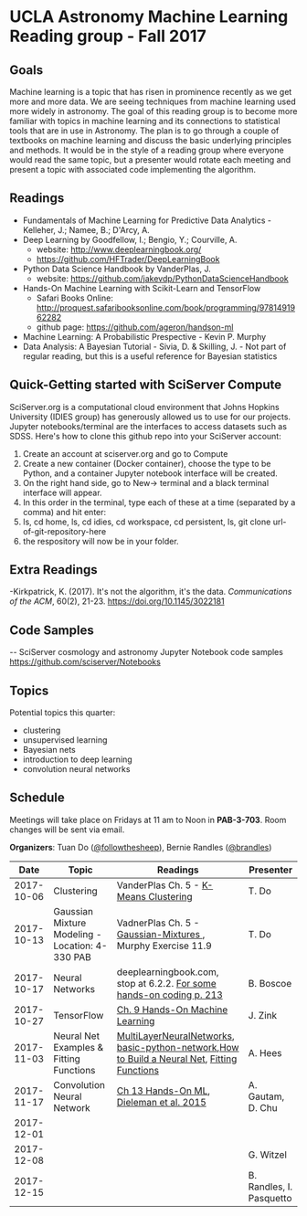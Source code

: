 # UCLA Astronomy Machine Learning Reading group - Fall 2017

## Goals
Machine learning is a topic that has risen in prominence recently as we get more and more data. We are seeing techniques from machine learning used more widely in astronomy. The goal of this reading group is to become more familiar with topics in machine learning and its connections to statistical tools that are in use in Astronomy. The plan is to go through a couple of textbooks on machine learning and discuss the basic underlying principles and methods. It would be in the style of a reading group where everyone would read the same topic, but a presenter would rotate each meeting and present a topic with associated code implementing the algorithm.

## Readings
- Fundamentals of Machine Learning for Predictive Data Analytics - Kelleher, J.; Namee, B.; D'Arcy, A.
- Deep Learning by Goodfellow, I.; Bengio, Y.;  Courville, A.
  - website: http://www.deeplearningbook.org/
  - https://github.com/HFTrader/DeepLearningBook
- Python Data Science Handbook by VanderPlas, J.
  - website: https://github.com/jakevdp/PythonDataScienceHandbook
- Hands-On Machine Learning with Scikit-Learn and TensorFlow
  - Safari Books Online: http://proquest.safaribooksonline.com/book/programming/9781491962282
  - github page: https://github.com/ageron/handson-ml
- Machine Learning: A Probabilistic Prespective - Kevin P. Murphy
- Data Analysis: A Bayesian Tutorial - Sivia, D. & Skilling, J. - Not part of regular reading, but this is a useful reference for Bayesian statistics

## Quick-Getting started with SciServer Compute
SciServer.org is a computational cloud environment that Johns Hopkins University (IDIES group) has generously allowed us to use for our projects. Jupyter notebooks/terminal are the interfaces to access datasets such as SDSS. Here's how to clone this github repo into your SciServer account:
1. Create an account at sciserver.org and go to Compute
2. Create a new container (Docker container), choose the type to be Python, and a container Jupyter notebook interface will be created.
3. On the right hand side, go to New-> terminal and a black terminal interface will appear.
4. In this order in the terminal, type each of these at a time (separated by a comma) and hit enter:
5. ls, cd home, ls, cd idies, cd workspace, cd persistent, ls, git clone url-of-git-repository-here
6. the respository will now be in your folder.


## Extra Readings
-Kirkpatrick, K. (2017). It's not the algorithm, it's the data. <i>Communications of the ACM</i>, 60(2), 21-23. https://doi.org/10.1145/3022181

## Code Samples
-- SciServer cosmology and astronomy Jupyter Notebook code samples https://github.com/sciserver/Notebooks


## Topics
Potential topics this quarter:
- clustering
- unsupervised learning
- Bayesian nets
- introduction to deep learning
- convolution neural networks


## Schedule
Meetings will take place on Fridays at 11 am to Noon in **PAB-3-703**. Room changes will be sent via email.

**Organizers**: Tuan Do ([@followthesheep](https://github.com/followthesheep)), Bernie Randles ([@brandles](https://github.com/brandles))

| Date | Topic | Readings | Presenter |
| --- | --- | --- | --- |
|2017-10-06 | Clustering  | VanderPlas Ch. 5 -  [K-Means Clustering](https://github.com/jakevdp/PythonDataScienceHandbook/blob/master/notebooks/05.11-K-Means.ipynb) | T. Do|
|2017-10-13 | Gaussian Mixture Modeling  - Location: 4-330 PAB | VadnerPlas Ch. 5 -  [Gaussian-Mixtures ](https://github.com/jakevdp/PythonDataScienceHandbook/blob/master/notebooks/05.12-Gaussian-Mixtures.ipynb), Murphy Exercise 11.9 | T. Do|
|2017-10-17 | Neural Networks |deeplearningbook.com, stop at 6.2.2. [For some hands-on coding p. 213](http://choonsiong.com/public/books/Big%20Data/Data%20Science%20from%20Scratch.pdf)  |B. Boscoe |
|2017-10-27 | TensorFlow |[Ch. 9 Hands-On Machine Learning](http://proquest.safaribooksonline.com/book/programming/9781491962282/9dot-up-and-running-with-tensorflow/tensorflow_chapter_html)| J. Zink |
|2017-11-03 | Neural Net Examples & Fitting Functions | [MultiLayerNeuralNetworks](http://ufldl.stanford.edu/tutorial/supervised/MultiLayerNeuralNetworks/), [basic-python-network](https://iamtrask.github.io/2015/07/12/basic-python-network/),[How to Build a Neural Net](https://stevenmiller888.github.io/mind-how-to-build-a-neural-network/), [Fitting Functions](http://www.sciencedirect.com/science/article/pii/S1877050913002093) | A. Hees |
|2017-11-17 | Convolution Neural Network | [Ch 13 Hands-On ML](http://proquest.safaribooksonline.com/book/programming/9781491962282/13dot-convolutional-neural-networks/cnn_chapter_html), [Dieleman et al. 2015](http://adsabs.harvard.edu/abs/2015MNRAS.450.1441D) | A. Gautam, D. Chu |
|2017-12-01 | | | |
|2017-12-08 | | | G. Witzel |
|2017-12-15 | | | B. Randles, I. Pasquetto|
